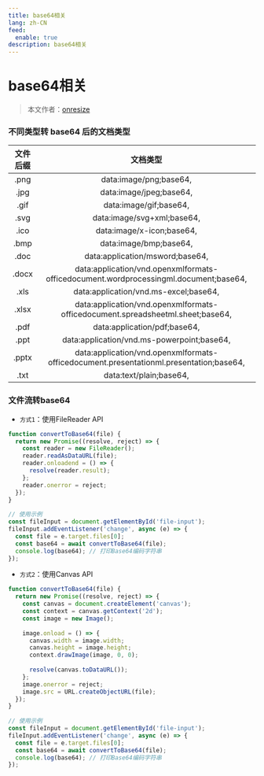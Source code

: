 ```yaml
---
title: base64相关
lang: zh-CN
feed:
  enable: true
description: base64相关
---
```


# base64相关

> 本文作者：[onresize](https://github.com/onresize)

### 不同类型转 base64 后的文档类型

| 文件后缀 |                           文档类型                           |
| :------: | :----------------------------------------------------------: |
|   .png   |                    data:image/png;base64,                    |
|   .jpg   |                   data:image/jpeg;base64,                    |
|   .gif   |                    data:image/gif;base64,                    |
|   .svg   |                  data:image/svg+xml;base64,                  |
|   .ico   |                  data:image/x-icon;base64,                   |
|   .bmp   |                    data:image/bmp;base64,                    |
|   .doc   |               data:application/msword;base64,                |
|  .docx   | data:application/vnd.openxmlformats-officedocument.wordprocessingml.document;base64, |
|   .xls   |            data:application/vnd.ms-excel;base64,             |
|  .xlsx   | data:application/vnd.openxmlformats-officedocument.spreadsheetml.sheet;base64, |
|   .pdf   |                 data:application/pdf;base64,                 |
|   .ppt   |          data:application/vnd.ms-powerpoint;base64,          |
|  .pptx   | data:application/vnd.openxmlformats-officedocument.presentationml.presentation;base64, |
|   .txt   |                   data:text/plain;base64,                    |

### 文件流转base64
- `方式1`：使用FileReader API
```js
function convertToBase64(file) {
  return new Promise((resolve, reject) => {
    const reader = new FileReader();
    reader.readAsDataURL(file);
    reader.onloadend = () => {
      resolve(reader.result);
    };
    reader.onerror = reject;
  });
}
 
// 使用示例
const fileInput = document.getElementById('file-input');
fileInput.addEventListener('change', async (e) => {
  const file = e.target.files[0];
  const base64 = await convertToBase64(file);
  console.log(base64); // 打印Base64编码字符串
});
```

- `方式2`：使用Canvas API
```js
function convertToBase64(file) {
  return new Promise((resolve, reject) => {
    const canvas = document.createElement('canvas');
    const context = canvas.getContext('2d');
    const image = new Image();
 
    image.onload = () => {
      canvas.width = image.width;
      canvas.height = image.height;
      context.drawImage(image, 0, 0);
 
      resolve(canvas.toDataURL());
    };
    image.onerror = reject;
    image.src = URL.createObjectURL(file);
  });
}
 
// 使用示例
const fileInput = document.getElementById('file-input');
fileInput.addEventListener('change', async (e) => {
  const file = e.target.files[0];
  const base64 = await convertToBase64(file);
  console.log(base64); // 打印Base64编码字符串
});
```